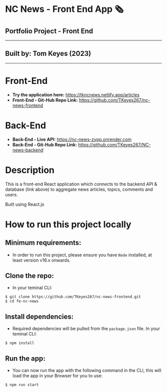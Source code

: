 # **NC News - Front End App 🗞**

## **Portfolio Project - Front End**

---

## **Built by: Tom Keyes (2023)**

---

# Front-End

- **Try the application here:** https://tkncnews.netlify.app/articles
- **Front-End - Git-Hub Repo Link:** https://github.com/TKeyes267/nc-news-frontend

# Back-End

- **Back-End - Live API:** https://nc-news-zypp.onrender.com
- **Back-End - Git-Hub Repo Link:** https://github.com/TKeyes267/NC-news-backend

# Description

This is a front-end React application which connects to the backend API & database (link above) to aggregate news articles, topics, comments and users.

Built using React.js

# How to run this project locally

## Minimum requirements:

- In order to run this project, please ensure you have `Node` installed, at least version v16.x onwards.

## Clone the repo:

- In your teminal CLI:

```
$ git clone https://github.com/TKeyes267/nc-news-frontend.git
$ cd fe-nc-news
```

## Install dependencies:

- Required dependencies will be pulled from the `package.json` file. In your teminal CLI:

```
$ npm install
```

## Run the app:

- You can now run the app with the following command in the CLI, this will load the app in your Browser for you to use:

```
$ npm run start
```
